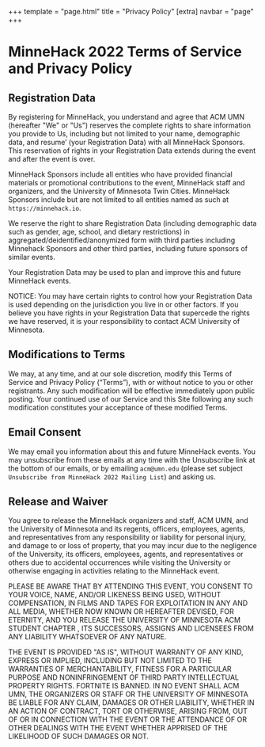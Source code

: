 +++
template = "page.html"
title = "Privacy Policy"
[extra]
navbar = "page"
+++

# MinneHack 2022 Terms of Service and Privacy Policy

## Registration Data

By registering for MinneHack, you understand and agree that ACM UMN
(hereafter "We" or "Us") reserves the complete rights to share
information you provide to Us, including but not limited to your name,
demographic data, and resume’ (your Registration Data) with all
MinneHack Sponsors. This reservation of rights in your Registration
Data extends during the event and after the event is over.

MinneHack Sponsors include all entities who have provided financial
materials or promotional contributions to the event, MinneHack staff and
organizers, and the University of Minnesota Twin Cities. MinneHack
Sponsors include but are not limited to all entities named as such at
`https://minnehack.io`.

We reserve the right to share Registration Data (including demographic
data such as gender, age, school, and dietary restrictions) in
aggregated/deidentified/anonymized form with third parties including
Minnehack Sponsors and other third parties, including future sponsors of
similar events.

Your Registration Data may be used to plan and improve this and future
MinneHack events.

NOTICE: You may have certain rights to control how your Registration
Data is used depending on the jurisdiction you live in or other factors.
If you believe you have rights in your Registration Data that supercede
the rights we have reserved, it is your responsibility to contact ACM
University of Minnesota.

## Modifications to Terms

We may, at any time, and at our sole discretion, modify this Terms of
Service and Privacy Policy (“Terms”), with or without notice to you or
other registrants. Any such modification will be effective immediately
upon public posting. Your continued use of our Service and this Site
following any such modification constitutes your acceptance of these
modified Terms.

## Email Consent

We may email you information about this and future MinneHack events. You
may unsubscribe from these emails at any time with the Unsubscribe link at
the bottom of our emails, or by emailing `acm@umn.edu` (please set subject
`Unsubscribe from MinneHack 2022 Mailing List`) and asking us.

## Release and Waiver

You agree to release the MinneHack organizers and staff, ACM UMN, and
the University of Minnesota and its regents, officers, employees,
agents, and representatives from any responsibility or liability for
personal injury, and damage to or loss of property, that you may incur
due to the negligence of the University, its officers, employees,
agents, and representatives or others due to accidental occurrences
while visiting the University or otherwise engaging in activities
relating to the MinneHack event.

PLEASE BE AWARE THAT BY ATTENDING THIS EVENT, YOU CONSENT TO YOUR VOICE, NAME,
AND/OR LIKENESS BEING USED, WITHOUT COMPENSATION, IN FILMS AND TAPES FOR
EXPLOITATION IN ANY AND ALL MEDIA, WHETHER NOW KNOWN OR HEREAFTER DEVISED, FOR
ETERNITY, AND YOU RELEASE THE UNIVERSITY OF MINNESOTA ACM STUDENT CHAPTER , ITS
SUCCESSORS, ASSIGNS AND LICENSEES FROM ANY LIABILITY WHATSOEVER OF ANY NATURE.

THE EVENT IS PROVIDED "AS IS", WITHOUT WARRANTY OF ANY KIND, EXPRESS OR
IMPLIED, INCLUDING BUT NOT LIMITED TO THE WARRANTIES OF MERCHANTABILITY,
FITNESS FOR A PARTICULAR PURPOSE AND NONINFRINGEMENT OF THIRD PARTY
INTELLECTUAL PROPERTY RIGHTS. FORTNITE IS BANNED. IN NO EVENT SHALL ACM
UMN, THE ORGANIZERS OR STAFF OR THE UNIVERSITY OF MINNESOTA BE LIABLE FOR
ANY CLAIM, DAMAGES OR OTHER LIABILITY, WHETHER IN AN ACTION OF CONTRACT,
TORT OR OTHERWISE, ARISING FROM, OUT OF OR IN CONNECTION WITH THE EVENT
OR THE ATTENDANCE OF OR OTHER DEALINGS WITH THE EVENT WHETHER APPRISED OF
THE LIKELIHOOD OF SUCH DAMAGES OR NOT.
